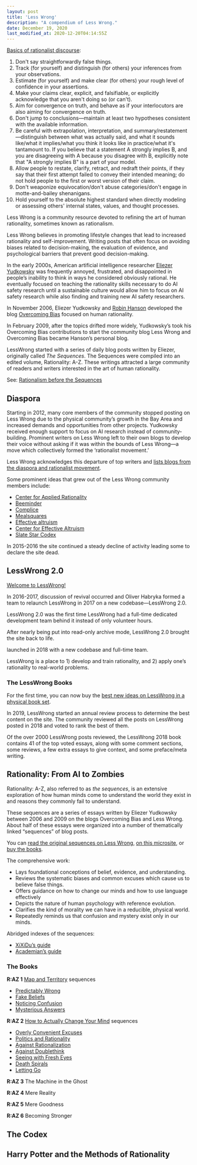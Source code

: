 ```yaml
---
layout: post
title: 'Less Wrong'
description: "A compendium of Less Wrong."
date: December 19, 2020
last_modified_at: 2020-12-20T04:14:55Z
---
```


[Basics of rationalist discourse](https://www.lesswrong.com/posts/XPv4sYrKnPzeJASuk/basics-of-rationalist-discourse-1):
1. Don't say straightforwardly false things.
2. Track (for yourself) and distinguish (for others) your inferences from your observations.
3. Estimate (for yourself) and make clear (for others) your rough level of confidence in your assertions.
4. Make your claims clear, explicit, and falsifiable, or explicitly acknowledge that you aren't doing so (or can't).
5. Aim for convergence on truth, and behave as if your interlocutors are also aiming for convergence on truth.
6. Don't jump to conclusions—maintain at least two hypotheses consistent with the available information.
7. Be careful with extrapolation, interpretation, and summary/restatement—distinguish between what was actually said, and what it sounds like/what it implies/what you think it looks like in practice/what it's tantamount to. If you believe that a statement A strongly implies B, and you are disagreeing with A because you disagree with B, explicitly note that "A strongly implies B" is a part of your model.
8. Allow people to restate, clarify, retract, and redraft their points, if they say that their first attempt failed to convey their intended meaning; do not hold people to the first or worst version of their claim.
9. Don't weaponize equivocation/don't abuse categories/don't engage in motte-and-bailey shenanigans.
10. Hold yourself to the absolute highest standard when directly modeling or assessing others' internal states, values, and thought processes.

Less Wrong is a community resource devoted to refining the art of human rationality, sometimes known as rationalism.

Less Wrong believes in promoting lifestyle changes that lead to increased rationality and self-improvement. Writing posts that often focus on avoiding biases related to decision-making, the evaluation of evidence, and psychological barriers that prevent good decision-making.

In the early 2000s, American artificial intelligence researcher [Eliezer Yudkowsky](https://en.wikipedia.org/wiki/Eliezer_Yudkowsky) was frequently annoyed, frustrated, and disappointed in people’s inability to think in ways he considered obviously rational. He eventually focused on teaching the rationality skills necessary to do AI safety research until a sustainable culture would allow him to focus on AI safety research while also finding and training new AI safety researchers.

In November 2006, Eliezer Yudkowsky and [Robin Hanson](https://en.wikipedia.org/wiki/Robin_Hanson) developed the blog [Overcoming Bias](https://www.overcomingbias.com/) focused on human rationality.

In February 2009, after the topics drifted more widely, Yudkowsky’s took his Overcoming Bias contributions to start the community blog Less Wrong and Overcoming Bias became Hanson’s personal blog.

LessWrong started with a series of daily blog posts written by Eliezer, originally called *The Sequences*. The Sequences were compiled into an edited volume, Rationality: A-Z. These writings attracted a large community of readers and writers interested in the art of human rationality.

See: [Rationalism before the Sequences](https://www.lesswrong.com/posts/qc7P2NwfxQMC3hdgm/rationalism-before-the-sequences)

## Diaspora

Starting in 2012, many core members of the community stopped posting on Less Wrong due to the physical community’s growth in the Bay Area and increased demands and opportunities from other projects. Yudkowsky received enough support to focus on AI research instead of community-building. Prominent writers on Less Wrong left to their own blogs to develop their voice without asking if it was within the bounds of Less Wrong—a move which collectively formed the ‘rationalist movement.’

Less Wrong acknowledges this departure of top writers and [lists blogs from the diaspora and rationalist movement](https://www.lesswrong.com/tag/list-of-blogs).

Some prominent ideas that grew out of the Less Wrong community members include:

- [Center for Applied Rationality](https://www.rationality.org/)
- [Beeminder](https://www.beeminder.com/)
- [Complice](https://complice.co/)
- [Mealsquares](https://mealsquares.com/)
- [Effective altruism](https://www.lesswrong.com/tag/effective-altruism)
- [Center for Effective Altruism](https://www.centreforeffectivealtruism.org/)
- [Slate Star Codex](https://slatestarcodex.com/)

In 2015-2016 the site continued a steady decline of activity leading some to declare the site dead.

## LessWrong 2.0

[Welcome to LessWrong!](https://www.lesswrong.com/about)

In 2016-2017, discussion of revival occurred and Oliver Habryka formed a team to relaunch LessWrong in 2017 on a new codebase—LessWrong 2.0.

LessWrong 2.0 was the first time LessWrong had a full-time dedicated development team behind it instead of only volunteer hours.

After nearly being put into read-only archive mode, LessWrong 2.0 brought the site back to life.

launched in 2018 with a new codebase and full-time team.

LessWrong is a place to 1) develop and train rationality, and 2) apply one’s rationality to real-world problems.

### The LessWrong Books

For the first time, you can now buy the [best new ideas on LessWrong in a physical book set](https://www.lesswrong.com/books).

In 2019, LessWrong started an annual review process  to determine the best content on the site. The community reviewed all the posts on LessWrong posted in 2018 and voted to rank the best of them.

Of the over 2000 LessWrong posts reviewed, the LessWrong 2018 book contains 41 of the top voted essays, along with some comment sections, some reviews, a few extra essays to give context, and some preface/meta writing.


## Rationality: From AI to Zombies

Rationality: A-Z, also referred to as *the sequences*, is an extensive exploration of how human minds come to understand the world they exist in and reasons they commonly fail to understand.

These sequences are a series of essays written by Eliezer Yudkowsky between 2006 and 2009 on the blogs Overcoming Bias and Less Wrong. About half of these essays were organized into a number of thematically linked “sequences” of blog posts.

You can [read the original sequences on Less Wrong](https://www.lesswrong.com/rationality), [on this microsite](https://www.readthesequences.com/), or [buy the books](https://intelligence.org/rationality-ai-zombies/).

The comprehensive work:

- Lays foundational conceptions of belief, evidence, and understanding.
- Reviews the systematic biases and common excuses which cause us to believe false things.
- Offers guidance on how to change our minds and how to use language effectively
- Depicts the nature of human psychology with reference evolution.
- Clarifies the kind of morality we can have in a reducible, physical world.
- Repeatedly reminds us that confusion and mystery exist only in our minds.

Abridged indexes of the sequences:
- [XiXiDu’s guide](https://www.lesswrong.com/posts/zEm5B4t3Sonj8PySN/rewriting-the-sequences?commentId=dJKmpMWhg7ny3ZFS4)
- [Academian’s guide](https://wiki.lesswrong.com/wiki/User:Academian#An_abridged_introduction_to_LessWrong)

### The Books

**R:AZ 1** [Map and Territory](https://www.readthesequences.com/Book-I-Map-And-Territory) sequences
- [Predictably Wrong](https://www.readthesequences.com/Predictably-Wrong-Sequence)
- [Fake Beliefs](https://www.readthesequences.com/Fake-Beliefs-Sequence)
- [Noticing Confusion](https://www.readthesequences.com/Noticing-Confusion-Sequence)
- [Mysterious Answers](https://www.readthesequences.com/Mysterious-Answers-Sequence)

**R:AZ 2** [How to Actually Change Your Mind](https://www.readthesequences.com/Book-II-How-To-Actually-Change-Your-Mind) sequences
- [Overly Convenient Excuses](https://www.readthesequences.com/Overly-Convenient-Excuses-Sequence)
- [Politics and Rationality](https://www.readthesequences.com/Politics-And-Rationality-Sequence)
- [Against Rationalization](https://www.readthesequences.com/Against-Rationalization-Sequence)
- [Against Doublethink](https://www.readthesequences.com/Against-Doublethink-Sequence)
- [Seeing with Fresh Eyes](https://www.readthesequences.com/Seeing-With-Fresh-Eyes-Sequence)
- [Death Spirals](https://www.readthesequences.com/Death-Spirals-Sequence)
- [Letting Go](https://www.readthesequences.com/Letting-Go-Sequence)


**R:AZ 3** The Machine in the Ghost

**R:AZ 4** Mere Reality

**R:AZ 5** Mere Goodness

**R:AZ 6** Becoming Stronger

## The Codex

## Harry Potter and the Methods of Rationality

